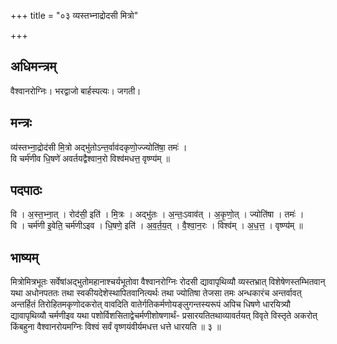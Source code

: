+++
title = "०३ व्यस्तभ्नाद्रोदसी मित्रो"

+++
## अधिमन्त्रम्
वैश्वानरोग्निः। भरद्वाजो बार्हस्पत्यः। जगती।

## मन्त्रः
व्य॑स्तभ्ना॒द्रोद॑सी मि॒त्रो अद्भु॑तोऽन्त॒र्वाव॑दकृणो॒ज्ज्योति॑षा॒ तमः॑ ।  
वि चर्म॑णीव धि॒षणे॑ अवर्तयद्वैश्वान॒रो विश्व॑मधत्त॒ वृष्ण्य॑म् ॥

## पदपाठः
वि । अ॒स्त॒भ्ना॒त् । रोद॑सी॒ इति॑ । मि॒त्रः । अद्भु॑तः । अ॒न्तः॒ऽवाव॑त् । अ॒कृ॒णो॒त् । ज्योति॑षा । तमः॑ ।  
वि । चर्म॑णी इ॒वेति॒ चर्म॑णीऽइव । धि॒षणे॒ इति॑ । अ॒व॒र्त॒य॒त् । वै॒श्वा॒न॒रः । विश्व॑म् । अ॒ध॒त्त॒ । वृष्ण्य॑म् ॥

## भाष्यम्
मित्रोमित्रभूतः सर्वेषांअद्भुतोमहानाश्चर्यभूतोवा वैश्वानरोग्निः रोदसी द्यावापृथिव्यौ व्यस्तभ्रात् विशेषेणस्तम्भितवान् यथा अधोनपततः तथा स्वकीयदेशेस्थापितवानित्यर्थः तथा ज्योतिषा तेजसा तमः अन्धकारंच अन्तर्वावत् अन्तर्हितं तिरोहितमकृणोदकरोत् वावदिति वातेर्गतिकर्मणोयङ्लुगन्तस्यरूपं अपिच धिषणे धारयित्र्यौ द्यावापृथिव्यौ चर्मणीइव यथा पशोर्विशसिताद्वेचर्मणीशोषणार्थं- प्रसारयतितथाव्यावर्तयत् विवृते विस्तृते अकरोत् किंबहुना वैश्वानरोयमग्निः विश्वं सर्वं वृष्णयंवीर्यमधत्त धत्ते धारयति ॥ ३ ॥